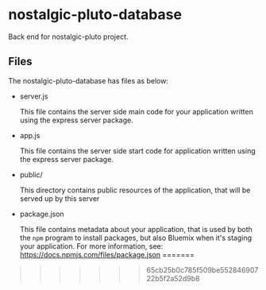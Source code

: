 
# nostalgic-pluto-database

Back end for nostalgic-pluto project.

## Files

The nostalgic-pluto-database has files as below:

* server.js

	This file contains the server side main code for your application
	written using the express server package.
* app.js

	This file contains the server side start code for application
	written using the express server package.

* public/

	This directory contains public resources of the application, that will be
	served up by this server

* package.json

	This file contains metadata about your application, that is used by both
	the `npm` program to install packages, but also Bluemix when it's
	staging your application.  For more information, see:
	<https://docs.npmjs.com/files/package.json>
=======

>>>>>>> 65cb25b0c785f509be55284690722b5f2a52d9b8
